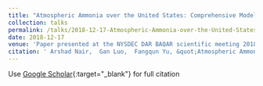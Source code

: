 ```yaml
---
title: "Atmospheric Ammonia over the United States: Comprehensive Model-Observation Comparisons"
collection: talks
permalink: /talks/2018-12-17-Atmospheric-Ammonia-over-the-United-States-Comprehensive-Model-Observation-Comparisons
date: 2018-12-17
venue: 'Paper presented at the NYSDEC DAR BAQAR scientific meeting 2018, Albany, NY, USA'
citation: ' Arshad Nair,  Gan Luo,  Fangqun Yu, &quot;Atmospheric Ammonia over the United States: Comprehensive Model-Observation Comparisons.&quot; Paper presented at the NYSDEC DAR BAQAR scientific meeting 2018, Albany, NY, USA, 2018.'
---
```

Use [Google Scholar](https://scholar.google.com/scholar?q=Atmospheric+Ammonia+over+the+United+States:+Comprehensive+Model+Observation+Comparisons){:target="_blank"} for full citation